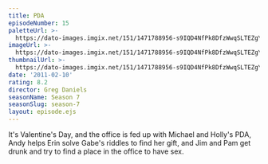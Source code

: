```yaml
---
title: PDA
episodeNumber: 15
paletteUrl: >-
  https://dato-images.imgix.net/151/1471788956-s9IQD4NfPk8DfzWwqSLTEZgYahg.jpg?auto=enhance&ch=DPR%2CWidth&palette=json
imageUrl: >-
  https://dato-images.imgix.net/151/1471788956-s9IQD4NfPk8DfzWwqSLTEZgYahg.jpg?auto=compress%2Cformat&ch=DPR%2CWidth&w=500
thumbnailUrl: >-
  https://dato-images.imgix.net/151/1471788956-s9IQD4NfPk8DfzWwqSLTEZgYahg.jpg?auto=enhance&ch=DPR%2CWidth&fit=crop&fm=jpg&h=280&w=500
date: '2011-02-10'
rating: 8.2
director: Greg Daniels
seasonName: Season 7
seasonSlug: season-7
layout: episode.ejs
---
```


It's Valentine's Day, and the office is fed up with Michael and Holly's PDA, Andy helps Erin solve Gabe's riddles to find her gift, and Jim and Pam get drunk and try to find a place in the office to have sex.